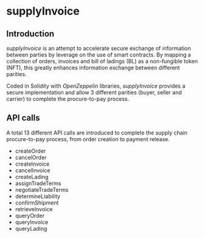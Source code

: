 # supplyInvoice
## Introduction
_supplyInvoice_ is an attempt to accelerate secure exchange of information between parties by leverage on the use of smart contracts. By mapping a collection of  orders, invoices and bill of ladings (BL) as a non-fungible token (NFT), this greatly enhances information exchange between different parities.

Coded in Solidity with _OpenZeppelin_ libraries, _supplyInvoice_ provides a secure implementation and allow 3 different parities (buyer, seller and carrier) to complete the procure-to-pay process.

## API calls
A total 13 different API calls are introduced to complete the supply chain procure-to-pay process, from order creation to payment release.

* createOrder
* cancelOrder
* createInvoice
* cancelInvoice
* createLading
* assignTradeTerms
* negotiateTradeTerms
* determineLiability
* confirmShipment
* retrieveInvoice
* queryOrder
* queryInvoice
* queryLading

